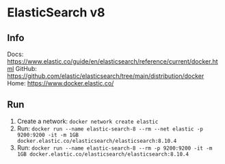 # ElasticSearch v8

## Info
Docs: https://www.elastic.co/guide/en/elasticsearch/reference/current/docker.html
GitHub: https://github.com/elastic/elasticsearch/tree/main/distribution/docker
Home: https://www.docker.elastic.co/

## Run
1. Create a network: `docker network create elastic`
2. Run: `docker run --name elastic-search-8 --rm --net elastic -p 9200:9200 -it -m 1GB docker.elastic.co/elasticsearch/elasticsearch:8.10.4`
2. Run: `docker run --name elastic-search-8 --rm -p 9200:9200 -it -m 1GB docker.elastic.co/elasticsearch/elasticsearch:8.10.4`